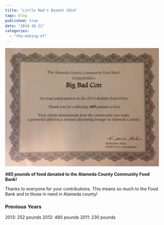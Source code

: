 ```yaml
---
title: "Little Red's Basket 2014"
tags: blog
published: true
date: "2014-10-21"
categories: 
  - "the-making-of"
---
```


[![ACCFB_2014](/images/ACCFB_2014.jpg)](http://www.bigbadcon.com/wp-content/uploads/2014/10/ACCFB_2014.jpg)

**485 pounds of food donated to the Alameda County Community Food Bank!**

Thanks to everyone for your contributions. This means so much to the Food Bank and to those in need in Alameda county!

### Previous Years

2013: 252 pounds 2012: 480 pounds 2011: 230 pounds

